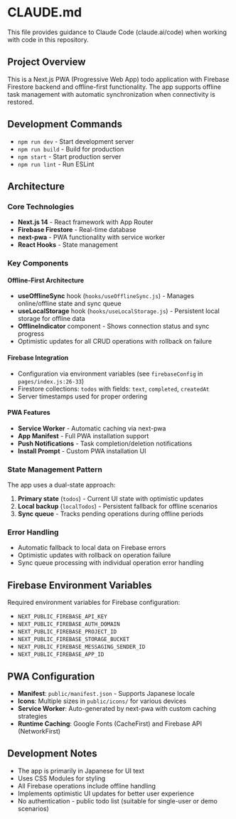 # CLAUDE.md

This file provides guidance to Claude Code (claude.ai/code) when working with code in this repository.

## Project Overview

This is a Next.js PWA (Progressive Web App) todo application with Firebase Firestore backend and offline-first functionality. The app supports offline task management with automatic synchronization when connectivity is restored.

## Development Commands

- `npm run dev` - Start development server
- `npm run build` - Build for production
- `npm start` - Start production server
- `npm run lint` - Run ESLint

## Architecture

### Core Technologies
- **Next.js 14** - React framework with App Router
- **Firebase Firestore** - Real-time database
- **next-pwa** - PWA functionality with service worker
- **React Hooks** - State management

### Key Components

#### Offline-First Architecture
- **useOfflineSync** hook (`hooks/useOfflineSync.js`) - Manages online/offline state and sync queue
- **useLocalStorage** hook (`hooks/useLocalStorage.js`) - Persistent local storage for offline data
- **OfflineIndicator** component - Shows connection status and sync progress
- Optimistic updates for all CRUD operations with rollback on failure

#### Firebase Integration
- Configuration via environment variables (see `firebaseConfig` in `pages/index.js:26-33`)
- Firestore collections: `todos` with fields: `text`, `completed`, `createdAt`
- Server timestamps used for proper ordering

#### PWA Features
- **Service Worker** - Automatic caching via next-pwa
- **App Manifest** - Full PWA installation support
- **Push Notifications** - Task completion/deletion notifications
- **Install Prompt** - Custom PWA installation UI

### State Management Pattern
The app uses a dual-state approach:
1. **Primary state** (`todos`) - Current UI state with optimistic updates
2. **Local backup** (`localTodos`) - Persistent fallback for offline scenarios
3. **Sync queue** - Tracks pending operations during offline periods

### Error Handling
- Automatic fallback to local data on Firebase errors
- Optimistic updates with rollback on operation failure
- Sync queue processing with individual operation error handling

## Firebase Environment Variables

Required environment variables for Firebase configuration:
- `NEXT_PUBLIC_FIREBASE_API_KEY`
- `NEXT_PUBLIC_FIREBASE_AUTH_DOMAIN`
- `NEXT_PUBLIC_FIREBASE_PROJECT_ID`
- `NEXT_PUBLIC_FIREBASE_STORAGE_BUCKET`
- `NEXT_PUBLIC_FIREBASE_MESSAGING_SENDER_ID`
- `NEXT_PUBLIC_FIREBASE_APP_ID`

## PWA Configuration

- **Manifest**: `public/manifest.json` - Supports Japanese locale
- **Icons**: Multiple sizes in `public/icons/` for various devices
- **Service Worker**: Auto-generated by next-pwa with custom caching strategies
- **Runtime Caching**: Google Fonts (CacheFirst) and Firebase API (NetworkFirst)

## Development Notes

- The app is primarily in Japanese for UI text
- Uses CSS Modules for styling
- All Firebase operations include offline handling
- Implements optimistic UI updates for better user experience
- No authentication - public todo list (suitable for single-user or demo scenarios)